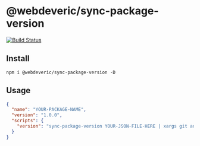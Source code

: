 # @webdeveric/sync-package-version

[![Build Status](https://travis-ci.org/webdeveric/sync-package-version.svg?branch=master)](https://travis-ci.org/webdeveric/sync-package-version)

## Install

```shell
npm i @webdeveric/sync-package-version -D
```

## Usage

```json
{
  "name": "YOUR-PACKAGE-NAME",
  "version": "1.0.0",
  "scripts": {
    "version": "sync-package-version YOUR-JSON-FILE-HERE | xargs git add"
  }
}
